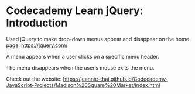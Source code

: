 # Codecademy Learn jQuery: Introduction
Used jQuery to make drop-down menus appear and disappear on the home page.
https://jquery.com/

A menu appears when a user clicks on a specific menu header.

The menu disappears when the user’s mouse exits the menu.

Check out the website:
https://jeannie-thai.github.io/Codecademy-JavaScript-Projects/Madison%20Square%20Market/index.html
